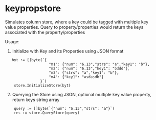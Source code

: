 # keypropstore

Simulates column store, where a key could be tagged with multiple key value properties. Query to property/properties would return the keys associated with the property/properties

Usage:

1. Initialize with Key and its Properties using JSON format

```golang
   byt := []byte(`{
                    "m1": {"num": "6.13","strs": "a","key1": "b"}, 
                    "m2": {"num": "6.13","key1": "bddd"}, 
                    "m3": {"strs": "a","key1": "b"}, 
                    "m4": {"key1": "asdasdb"}
                }`)
    store.InitializeStore(byt)
```

2. Querying the Store using JSON, optional multiple key value property, return keys string array

```golang
    query := []byte(`{"num": "6.13","strs": "a"}`)
    res := store.QueryStore(query)
```
